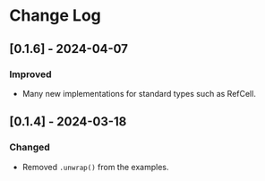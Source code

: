 # Change Log

## [0.1.6] - 2024-04-07

### Improved

* Many new implementations for standard types such as RefCell.

## [0.1.4] - 2024-03-18

### Changed

* Removed `.unwrap()` from the examples.

